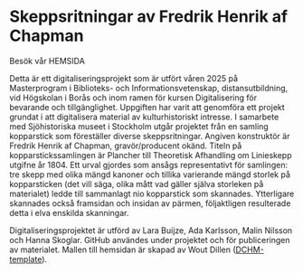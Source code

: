 # Skeppsritningar av Fredrik Henrik af Chapman

Besök vår HEMSIDA

Detta är ett digitaliseringsprojekt som är utfört våren 2025 på Masterprogram i
Biblioteks- och Informationsvetenskap, distansutbildning, vid Högskolan i Borås och inom
ramen för kursen Digitalisering för bevarande och tillgänglighet. Uppgiften har varit att
genomföra ett projekt grundat i att digitalisera material av kulturhistoriskt
intresse. I samarbete med Sjöhistoriska museet i Stockholm utgår projektet från en samling
kopparstick som föreställer diverse skeppsritningar. Angiven konstruktör
är Fredrik Henrik af Chapman, gravör/producent okänd. Titeln på kopparstickssamlingen är
Plancher till Theoretisk Afhandling om Linieskepp utgifne år 1804. Ett urval gjordes som ansågs 
representativt för samlingen: tre skepp med olika mängd kanoner och tillika varierande mängd 
storlek på kopparsticken (det vill säga, olika mått vad gäller själva storleken på materialet) 
ledde till sammanlagt nio kopparstick som skannades. Ytterligare skannades också framsidan och 
insidan av pärmen, följaktligen resulterade detta i elva enskilda skanningar.

Digitaliseringsprojektet är utförd av Lara Buijze, Ada Karlsson, Malin Nilsson och Hanna Skoglar. 
GitHub användes under projektet och för publiceringen av materialet. Mallen till hemsidan är skapad
av Wout Dillen ([DCHM-template](https://woutdln.github.io/DCHM-template/)).